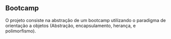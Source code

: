 ## Bootcamp

O projeto consiste na abstração de um bootcamp utilizando o paradigma de orientação a objetos (Abstração, encapsulamento, herança, e polimorfismo).


